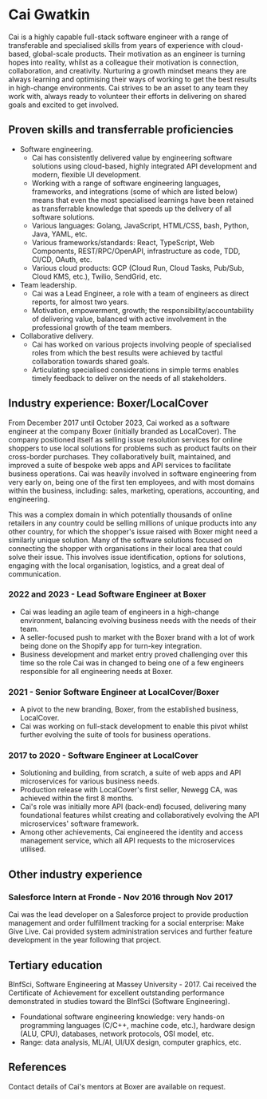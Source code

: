 # Cai Gwatkin

Cai is a highly capable full-stack software engineer with a range of transferable and specialised skills from years of experience with cloud-based, global-scale products.
Their motivation as an engineer is turning hopes into reality, whilst as a colleague their motivation is connection, collaboration, and creativity.
Nurturing a growth mindset means they are always learning and optimising their ways of working to get the best results in high-change environments.
Cai strives to be an asset to any team they work with, always ready to volunteer their efforts in delivering on shared goals and excited to get involved.

## Proven skills and transferrable proficiencies

- Software engineering.
  - Cai has consistently delivered value by engineering software solutions using cloud-based, highly integrated API development and modern, flexible UI development.
  - Working with a range of software engineering languages, frameworks, and integrations (some of which are listed below) means that even the most specialised learnings have been retained as transferrable knowledge that speeds up the delivery of all software solutions.
  - Various languages: Golang, JavaScript, HTML/CSS, bash, Python, Java, YAML, etc.
  - Various frameworks/standards: React, TypeScript, Web Components, REST/RPC/OpenAPI, infrastructure as code, TDD, CI/CD, OAuth, etc.
  - Various cloud products: GCP (Cloud Run, Cloud Tasks, Pub/Sub, Cloud KMS, etc.), Twilio, SendGrid, etc.
- Team leadership.
  - Cai was a Lead Engineer, a role with a team of engineers as direct reports, for almost two years.
  - Motivation, empowerment, growth; the responsibility/accountability of delivering value, balanced with active involvement in the professional growth of the team members.
- Collaborative delivery.
  - Cai has worked on various projects involving people of specialised roles from which the best results were achieved by tactful collaboration towards shared goals.
  - Articulating specialised considerations in simple terms enables timely feedback to deliver on the needs of all stakeholders.

## Industry experience: Boxer/LocalCover

From December 2017 until October 2023, Cai worked as a software engineer at the company Boxer (initially branded as LocalCover).
The company positioned itself as selling issue resolution services for online shoppers to use local solutions for problems such as product faults on their cross-border purchases.
They collaboratively built, maintained, and improved a suite of bespoke web apps and API services to facilitate business operations.
Cai was heavily involved in software engineering from very early on, being one of the first ten employees, and with most domains within the business, including: sales, marketing, operations, accounting, and engineering.

This was a complex domain in which potentially thousands of online retailers in any country could be selling millions of unique products into any other country, for which the shopper's issue raised with Boxer might need a similarly unique solution.
Many of the software solutions focused on connecting the shopper with organisations in their local area that could solve their issue.
This involves issue identification, options for solutions, engaging with the local organisation, logistics, and a great deal of communication.

### 2022 and 2023 - Lead Software Engineer at Boxer

- Cai was leading an agile team of engineers in a high-change environment, balancing evolving business needs with the needs of their team.
- A seller-focused push to market with the Boxer brand with a lot of work being done on the Shopify app for turn-key integration.
- Business development and market entry proved challenging over this time so the role Cai was in changed to being one of a few engineers responsible for all engineering needs at Boxer.

### 2021 - Senior Software Engineer at LocalCover/Boxer

- A pivot to the new branding, Boxer, from the established business, LocalCover.
- Cai was working on full-stack development to enable this pivot whilst further evolving the suite of tools for business operations.

### 2017 to 2020 - Software Engineer at LocalCover

- Solutioning and building, from scratch, a suite of web apps and API microservices for various business needs.
- Production release with LocalCover's first seller, Newegg CA, was achieved within the first 8 months.
- Cai's role was initially more API (back-end) focused, delivering many foundational features whilst creating and collaboratively evolving the API microservices' software framework.
- Among other achievements, Cai engineered the identity and access management service, which all API requests to the microservices utilised.

## Other industry experience

### Salesforce Intern at Fronde - Nov 2016 through Nov 2017

Cai was the lead developer on a Salesforce project to provide production management and order fulfillment tracking for a social enterprise: Make Give Live.
Cai provided system administration services and further feature development in the year following that project.

## Tertiary education

BInfSci, Software Engineering at Massey University - 2017.
Cai received the Certificate of Achievement for excellent outstanding performance demonstrated in studies toward the BInfSci (Software Engineering).

- Foundational software engineering knowledge: very hands-on programming languages (C/C++, machine code, etc.), hardware design (ALU, CPU), databases, network protocols, OSI model, etc.
- Range: data analysis, ML/AI, UI/UX design, computer graphics, etc.

## References

Contact details of Cai's mentors at Boxer are available on request.
